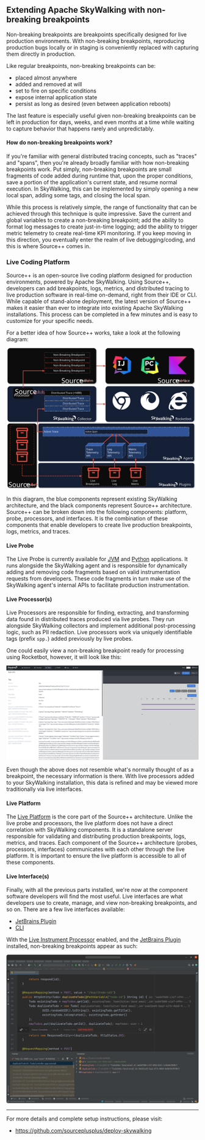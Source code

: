 ## Extending Apache SkyWalking with non-breaking breakpoints

Non-breaking breakpoints are breakpoints specifically designed for live production environments. With non-breaking breakpoints, reproducing production bugs locally or in staging is conveniently replaced with capturing them directly in production.

Like regular breakpoints, non-breaking breakpoints can be:
- placed almost anywhere
- added and removed at will
- set to fire on specific conditions
- expose internal application state
- persist as long as desired (even between application reboots)

The last feature is especially useful given non-breaking breakpoints can be left in production for days, weeks, and even months at a time while waiting to capture behavior that happens rarely and unpredictably.

#### How do non-breaking breakpoints work?

If you're familiar with general distributed tracing concepts, such as "traces" and "spans", then you're already broadly familiar with how non-breaking breakpoints work. Put simply, non-breaking breakpoints are small fragments of code added during runtime that, upon the proper conditions, save a portion of the application's current state, and resume normal execution. In SkyWalking, this can be implemented by simply opening a new local span, adding some tags, and closing the local span. 

While this process is relatively simple, the range of functionality that can be achieved through this technique is quite impressive.
Save the current and global variables to create a non-breaking breakpoint; add the ability to format log messages to create just-in-time logging; add the ability to trigger metric telemetry to create real-time KPI monitoring. If you keep moving in this direction, you eventually enter the realm of live debugging/coding, and this is where Source++ comes in.

### Live Coding Platform

Source++ is an open-source live coding platform designed for production environments, powered by Apache SkyWalking. Using Source++, developers can add breakpoints, logs, metrics, and distributed tracing to live production software in real-time on-demand, right from their IDE or CLI. While capable of stand-alone deployment, the latest version of Source++ makes it easier than ever to integrate into existing Apache SkyWalking installations. This process can be completed in a few minutes and is easy to customize for your specific needs.

For a better idea of how Source++ works, take a look at the following diagram:

![](./enhanced_sw_setup.svg)

In this diagram, the blue components represent existing SkyWalking architecture, and the black components represent Source++ architecture. Source++ can be broken down into the following components: platform, probe, processors, and interfaces. It is the combination of these components that enable developers to create live production breakpoints, logs, metrics, and traces.

#### Live Probe

The Live Probe is currently available for [JVM](https://github.com/sourceplusplus/probe-jvm) and [Python](https://github.com/sourceplusplus/probe-python) applications. It runs alongside the SkyWalking agent and is responsible for dynamically adding and removing code fragments based on valid instrumentation requests from developers. These code fragments in turn make use of the SkyWalking agent's internal APIs to facilitate production instrumentation.

#### Live Processor(s)

Live Processors are responsible for finding, extracting, and transforming data found in distributed traces produced via live probes. They run alongside SkyWalking collectors and implement additional post-processing logic, such as PII redaction. Live processors work via uniquely identifiable tags (prefix `spp.`) added previously by live probes.

One could easily view a non-breaking breakpoint ready for processing using Rocketbot, however, it will look like this:

![](./rocketbot_nbb.png)

Even though the above does not resemble what's normally thought of as a breakpoint, the necessary information is there. With live processors added to your SkyWalking installation, this data is refined and may be viewed more traditionally via live interfaces.

#### Live Platform

The [Live Platform](https://github.com/sourceplusplus/live-platform) is the core part of the Source++ architecture. Unlike the live probe and processors, the live platform does not have a direct correlation with SkyWalking components. It is a standalone server responsible for validating and distributing production breakpoints, logs, metrics, and traces. Each component of the Source++ architecture (probes, processors, interfaces) communicates with each other through the live platform. It is important to ensure the live platform is accessible to all of these components. 

#### Live Interface(s)

Finally, with all the previous parts installed, we're now at the component software developers will find the most useful. Live interfaces are what developers use to create, manage, and view non-breaking breakpoints, and so on. There are a few live interfaces available:
- [JetBrains Plugin](https://github.com/sourceplusplus/interface-jetbrains)
- [CLI](https://github.com/sourceplusplus/interface-cli)

With the [Live Instrument Processor](https://github.com/sourceplusplus/processor-live-instrument) enabled, and the [JetBrains Plugin](https://github.com/sourceplusplus/interface-jetbrains) installed, non-breaking breakpoints appear as such:

![](./ide_breakpoint.png)

---

For more details and complete setup instructions, please visit:
- https://github.com/sourceplusplus/deploy-skywalking
